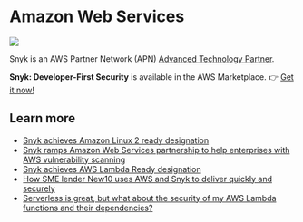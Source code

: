 # Amazon Web Services

![](https://github.com/snyk/user-docs/tree/695c746d1b207ffdf923b84e4590d31b29e2cc73/docs/.gitbook/assets/aws-header-2-2048x521.png)

Snyk is an AWS Partner Network \(APN\) [Advanced Technology Partner](https://aws.amazon.com/partners/find/partnerdetails/?n=Snyk&id=0010L00001kXlYOQA0).

**Snyk: Developer-First Security** is available in the AWS Marketplace. 👉 [Get it now!](https://aws.amazon.com/marketplace/pp/B085VGM85Q?qid=1590102009179&sr=0-1&ref_=srh_res_product_title)

## Learn more

* [Snyk achieves Amazon Linux 2 ready designation](https://snyk.io/blog/snyk-amazon-linux-2-ready-designation/)
* [Snyk ramps Amazon Web Services partnership to help enterprises with AWS vulnerability scanning](https://snyk.io/blog/snyk-aws-partnership-vuln-scanning/)
* [Snyk achieves AWS Lambda Ready designation](https://snyk.io/blog/snyk-aws-lambda-ready-designation/)
* [How SME lender New10 uses AWS and Snyk to deliver quickly and securely](https://snyk.io/blog/how-sme-lender-new10-uses-aws-and-snyk-to-deliver-quickly-and-securely/)
* [Serverless is great, but what about the security of my AWS Lambda functions and their dependencies?](https://snyk.io/blog/serverless-is-great-but-what-about-the-security-of-my-aws-lambda-functions-and-their-dependencies/)

